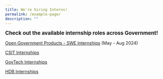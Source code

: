 ```yaml
---
title: We're hiring Interns!
permalink: /example-page/
description: ""
---
```

<big>**Check out the available internship roles across Government!**</big>

[Open Government Products - SWE Internships](https://go.gov.sg/sweinternnus) (May - Aug 2024)

[CSIT Internships](http://go.gov.sg/tfpg-csit-internships)

[GovTech Internships](http://go.gov.sg/n1nn0q)

[HDB Internships](http://go.gov.sg/tfpg-hdb-internships)